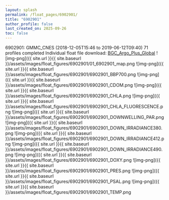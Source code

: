 ```yaml
---
layout: splash
permalink: /float_pages/6902901/
title: "6902901"
author_profile: false
last_created_on: 2025-09-26
toc: false
---
```

 
6902901: GMMC_CNES (2018-12-05T15:46 to 2019-06-12T09:40)
71 profiles completed
Individual float file download: [BGC_Argo_Plus_Global](https://ftp.soest.hawaii.edu/bgc_argo_plus/Individual_Floats/outliers_removed/6902901_Sprof_processed.nc)
![img-png]({{ site.url }}{{ site.baseurl }}/assets/images/float_figures/6902901/01_6902901_map.png
![img-png]({{ site.url }}{{ site.baseurl }}/assets/images/float_figures/6902901/6902901_BBP700.png
![img-png]({{ site.url }}{{ site.baseurl }}/assets/images/float_figures/6902901/6902901_CDOM.png
![img-png]({{ site.url }}{{ site.baseurl }}/assets/images/float_figures/6902901/6902901_CHLA.png
![img-png]({{ site.url }}{{ site.baseurl }}/assets/images/float_figures/6902901/6902901_CHLA_FLUORESCENCE.png
![img-png]({{ site.url }}{{ site.baseurl }}/assets/images/float_figures/6902901/6902901_DOWNWELLING_PAR.png
![img-png]({{ site.url }}{{ site.baseurl }}/assets/images/float_figures/6902901/6902901_DOWN_IRRADIANCE380.png
![img-png]({{ site.url }}{{ site.baseurl }}/assets/images/float_figures/6902901/6902901_DOWN_IRRADIANCE412.png
![img-png]({{ site.url }}{{ site.baseurl }}/assets/images/float_figures/6902901/6902901_DOWN_IRRADIANCE490.png
![img-png]({{ site.url }}{{ site.baseurl }}/assets/images/float_figures/6902901/6902901_DOXY.png
![img-png]({{ site.url }}{{ site.baseurl }}/assets/images/float_figures/6902901/6902901_PRES.png
![img-png]({{ site.url }}{{ site.baseurl }}/assets/images/float_figures/6902901/6902901_PSAL.png
![img-png]({{ site.url }}{{ site.baseurl }}/assets/images/float_figures/6902901/6902901_TEMP.png
